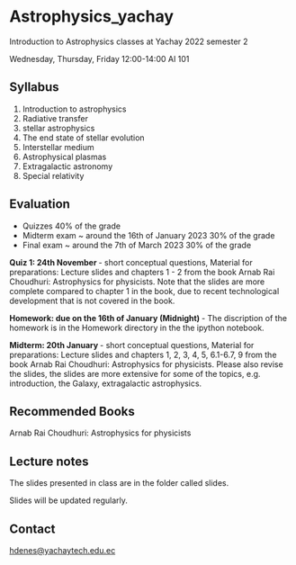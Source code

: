 # Astrophysics_yachay
Introduction to Astrophysics classes at Yachay
2022 semester 2

Wednesday, Thursday, Friday 12:00-14:00 AI 101

## Syllabus

1. Introduction to astrophysics
2. Radiative transfer
3. stellar astrophysics
4. The end state of stellar evolution
5. Interstellar medium
6. Astrophysical plasmas
7. Extragalactic astronomy
8. Special relativity

## Evaluation

- Quizzes 40% of the grade
- Midterm exam ~ around the 16th of January 2023 30% of the grade 
- Final exam ~ around the 7th of March 2023 30% of the grade

<b> Quiz 1: 24th November </b> - short conceptual questions, Material for preparations: Lecture slides and chapters 1 - 2 from the book Arnab Rai Choudhuri: Astrophysics for physicists. Note that the slides are more complete compared to chapter 1 in the book, due to recent technological development that is not covered in the book. 

<b> Homework: due on the 16th of January (Midnight) </b> - The discription of the homework is in the Homework directory in the the ipython notebook. 

<b> Midterm: 20th January </b> - short conceptual questions, Material for preparations: Lecture slides and chapters 1, 2, 3, 4, 5, 6.1-6.7, 9 from the book Arnab Rai Choudhuri: Astrophysics for physicists. Please also revise the slides, the slides are more extensive for some of the topics, e.g. introduction, the Galaxy, extragalactic astrophysics. 

## Recommended Books

Arnab Rai Choudhuri: Astrophysics for physicists

## Lecture notes

The slides presented in class are in the folder called slides.  

Slides will be updated regularly. 

## Contact

hdenes@yachaytech.edu.ec
